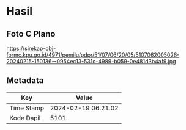 # Hasil

## Foto C Plano

https://sirekap-obj-formc.kpu.go.id/4971/pemilu/pdpr/51/07/06/20/05/5107062005026-20240215-150136--0954ec13-531c-4989-b059-0e481d3b4af9.jpg


## Metadata

| Key        | Value               |
| ---------- | ------------------- |
| Time Stamp | 2024-02-19 06:21:02 |
| Kode Dapil | 5101                |



